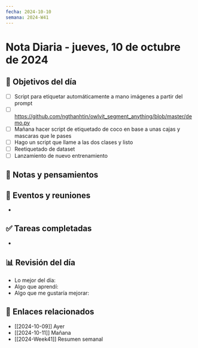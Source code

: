 ```yaml
---
fecha: 2024-10-10
semana: 2024-W41
---
```

# Nota Diaria - jueves, 10 de octubre de 2024


## 🎯 Objetivos del día
- [ ] Script para etiquetar automáticamente a mano imágenes a partir del prompt
- [ ] https://github.com/ngthanhtin/owlvit_segment_anything/blob/master/demo.py
- [ ] Mañana hacer script de etiquetado de coco en base a unas cajas y mascaras que le pases
- [ ] Hago un script que llame a las dos clases y listo
- [ ] Reetiquetado de dataset
- [ ] Lanzamiento de nuevo entrenamiento

## 📝 Notas y pensamientos

## 📅 Eventos y reuniones
- 

## ✅ Tareas completadas
- 

## 📊 Revisión del día
- Lo mejor del día:
- Algo que aprendí:
- Algo que me gustaría mejorar:

## 🔗 Enlaces relacionados
- [[2024-10-09]] Ayer
- [[2024-10-11]] Mañana
- [[2024-Week41]] Resumen semanal
